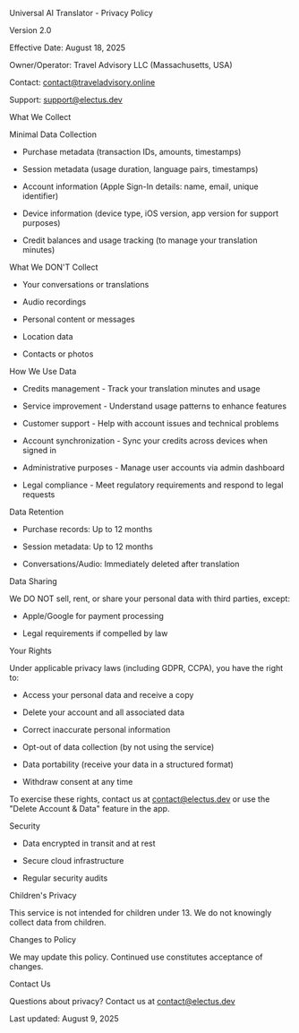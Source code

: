 Universal AI Translator - Privacy Policy

Version 2.0

Effective Date: August 18, 2025

Owner/Operator: Travel Advisory LLC (Massachusetts, USA)

Contact: contact@traveladvisory.online

Support: support@electus.dev


What We Collect

Minimal Data Collection

- Purchase metadata (transaction IDs, amounts, timestamps)

- Session metadata (usage duration, language pairs, timestamps)

- Account information (Apple Sign-In details: name, email, unique identifier)

- Device information (device type, iOS version, app version for support purposes)

- Credit balances and usage tracking (to manage your translation minutes)


What We DON'T Collect

- Your conversations or translations

- Audio recordings

- Personal content or messages

- Location data

- Contacts or photos


How We Use Data

- Credits management - Track your translation minutes and usage

- Service improvement - Understand usage patterns to enhance features

- Customer support - Help with account issues and technical problems

- Account synchronization - Sync your credits across devices when signed in

- Administrative purposes - Manage user accounts via admin dashboard

- Legal compliance - Meet regulatory requirements and respond to legal requests


Data Retention

- Purchase records: Up to 12 months

- Session metadata: Up to 12 months

- Conversations/Audio: Immediately deleted after translation


Data Sharing

We DO NOT sell, rent, or share your personal data with third parties, except:

- Apple/Google for payment processing

- Legal requirements if compelled by law


Your Rights

Under applicable privacy laws (including GDPR, CCPA), you have the right to:

- Access your personal data and receive a copy

- Delete your account and all associated data

- Correct inaccurate personal information

- Opt-out of data collection (by not using the service)

- Data portability (receive your data in a structured format)

- Withdraw consent at any time

To exercise these rights, contact us at contact@electus.dev or use the "Delete Account & Data" feature in the app.


Security

- Data encrypted in transit and at rest

- Secure cloud infrastructure

- Regular security audits


Children's Privacy

This service is not intended for children under 13. We do not knowingly collect data from children.


Changes to Policy

We may update this policy. Continued use constitutes acceptance of changes.


Contact Us

Questions about privacy? Contact us at contact@electus.dev


Last updated: August 9, 2025